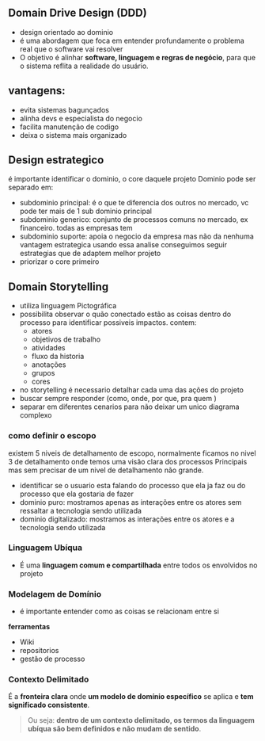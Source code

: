 ## Domain Drive Design (DDD)
- design orientado ao dominio
- é uma abordagem que foca em entender profundamente o problema real que o software vai resolver 
- O objetivo é alinhar **software, linguagem e regras de negócio**, para que o sistema reflita a realidade do usuário.

## vantagens:
 - evita sistemas bagunçados
 - alinha devs e especialista do negocio
 - facilita manutenção de codigo
 - deixa o sistema mais organizado

## Design estrategico
é importante identificar o dominio, o core daquele projeto
Dominio pode ser separado em:
- subdominio principal: é o que te diferencia dos outros no mercado, vc pode ter mais de 1 sub dominio principal
- subdominio generico: conjunto de processos comuns no mercado, ex financeiro. todas as empresas tem
- subdominio suporte: apoia o negocio da empresa mas não da nenhuma vantagem estrategica
usando essa analise conseguimos seguir estrategias que de adaptem melhor projeto
- priorizar o core primeiro 

## Domain Storytelling
- utiliza linguagem Pictográfica
- possibilita observar o quão conectado estão as coisas dentro do processo para identificar possiveis impactos.
contem:
	- atores
	- objetivos de trabalho
	- atividades 
	- fluxo da historia
	- anotações
	- grupos
	- cores
- no storytelling é necessario detalhar cada uma das ações do projeto
- buscar sempre responder (como, onde, por que, pra quem )
- separar em diferentes cenarios para não deixar um unico diagrama complexo

### como definir o escopo
existem 5 niveis de detalhamento de escopo, normalmente ficamos no nivel 3 de detalhamento onde temos uma visão clara dos processos Principais mas sem precisar de um nivel de detalhamento não grande.

- identificar se o usuario esta falando do processo que ela ja faz ou do processo que ela gostaria de fazer 
- dominio puro: mostramos apenas as interações entre os atores sem ressaltar a tecnologia sendo utilizada
- dominio digitalizado: mostramos as interações entre os atores e a tecnologia sendo utilizada

### Linguagem Ubíqua
- É uma **linguagem comum e compartilhada** entre todos os envolvidos no projeto
###  Modelagem de Domínio
- é importante entender como as coisas se relacionam entre si

**ferramentas**
- Wiki
- repositorios
- gestão de processo

### Contexto Delimitado
É a **fronteira clara** onde **um modelo de domínio específico** se aplica e **tem significado consistente**.
> Ou seja: **dentro de um contexto delimitado, os termos da linguagem ubíqua são bem definidos e não mudam de sentido**.


<!--stackedit_data:
eyJoaXN0b3J5IjpbLTIwMjE4ODgxNzcsMTQyODY5NDgwNSwyMD
g4MDMzOTQ4LDE2MzIzNzAyOTUsMTc5NDk3NzcwMCwtNzI1NTg3
MjYyLDE4OTcwMjM5NTQsLTgwMTY3OTI4NywtMTM1MzQwODIwNS
wyMDg3NDQyNTk4LC0xNDMxNDI1NTIwLDIwODc0NDI1OTgsMTM4
MTM3MDg1MiwtMjU4NjU0Mjk2LDIxMjI2OTY2MjQsLTE3NjkzNz
E3MTQsMjUyMDg1MTk1XX0=
-->